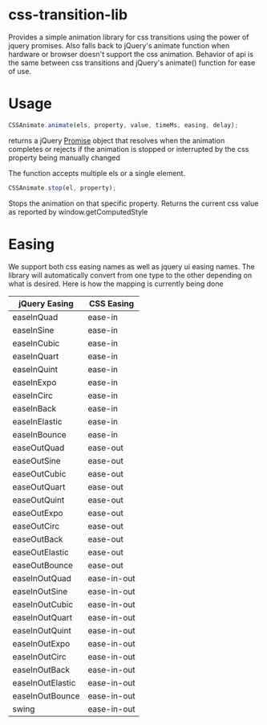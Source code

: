 css-transition-lib
==================

Provides a simple animation library for css transitions using the power of jquery promises. Also falls back to jQuery's animate function when hardware or browser doesn't support the css animation. Behavior of api is the same between css transitions and jQuery's animate() function for ease of use.

Usage
==================
```javascript
CSSAnimate.animate(els, property, value, timeMs, easing, delay);
```
returns a jQuery [Promise](http://api.jquery.com/Types/#Promise) object that resolves when the animation completes or rejects if the animation is stopped or interrupted by the css property being manually changed

The function accepts multiple els or a single element. 

```javascript
CSSAnimate.stop(el, property);
```
Stops the animation on that specific property. Returns the current css value as reported by window.getComputedStyle

Easing
==================
We support both css easing names as well as jquery ui easing names. The library will automatically convert from one type to the other depending on what is desired. Here is how the mapping is currently being done

jQuery Easing | CSS Easing |
--------------|------------|
easeInQuad  | ease-in  |
easeInSine  | ease-in  |
easeInCubic | ease-in |
easeInQuart | ease-in |
easeInQuint | ease-in |
easeInExpo | ease-in |
easeInCirc | ease-in |
easeInBack | ease-in |
easeInElastic | ease-in |
easeInBounce | ease-in |
easeOutQuad | ease-out |
easeOutSine | ease-out |
easeOutCubic | ease-out |
easeOutQuart | ease-out |
easeOutQuint | ease-out |
easeOutExpo | ease-out |
easeOutCirc | ease-out |
easeOutBack | ease-out |
easeOutElastic | ease-out |
easeOutBounce | ease-out |
easeInOutQuad | ease-in-out |
easeInOutSine | ease-in-out |
easeInOutCubic | ease-in-out |
easeInOutQuart | ease-in-out |
easeInOutQuint | ease-in-out |
easeInOutExpo | ease-in-out |
easeInOutCirc | ease-in-out |
easeInOutBack | ease-in-out |
easeInOutElastic | ease-in-out |
easeInOutBounce | ease-in-out |
swing | ease-in-out
